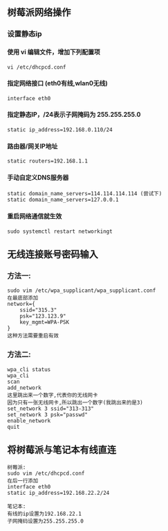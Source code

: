 ## 树莓派网络操作

### 设置静态ip
#### 使用 vi 编辑文件，增加下列配置项

    vi /etc/dhcpcd.conf

#### 指定网络接口 (eth0有线,wlan0无线)
    
    interface eth0

#### 指定静态IP，/24表示子网掩码为 255.255.255.0

    static ip_address=192.168.0.110/24

#### 路由器/网关IP地址
    
    static routers=192.168.1.1

#### 手动自定义DNS服务器

    static domain_name_servers=114.114.114.114 (尝试下)
    static domain_name_servers=127.0.0.1

#### 重启网络通信就生效

    sudo systemctl restart networkingt
    

## 无线连接账号密码输入
    
### 方法一:

    sudo vim /etc/wpa_supplicant/wpa_supplicant.conf
    在最底部添加
    network={
        ssid="315.3"
        psk="123.123.9"
        key_mgmt=WPA-PSK
    } 
    这种方法需要重启有效

### 方法二:

    wpa_cli status
    wpa_cli
    scan 
    add_network
    这里跳出来一个数字,代表你的无线网卡
    因为只有一张无线网卡,所以跳出一个数字(我跳出来的是3)
    set_network 3 ssid="313-313"
    set_network 3 psk="passwd"
    enable_network
    quit


## 将树莓派与笔记本有线直连

    树莓派:
    sudo vim /etc/dhcpcd.conf
    在后一行添加
    interface eth0
    static ip_address=192.168.22.2/24
    
    笔记本:
    有线的ip设置为192.168.22.1
    子网掩码设置为255.255.255.0


